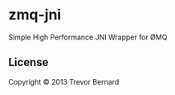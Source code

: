 # zmq-jni

Simple High Performance JNI Wrapper for ØMQ

## License

Copyright © 2013 Trevor Bernard
